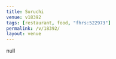 ```yaml
---
title: Suruchi
venue: v18392
tags: [restaurant, food, "fhrs:522973"]
permalink: /v/18392/
layout: venue
---
```

null